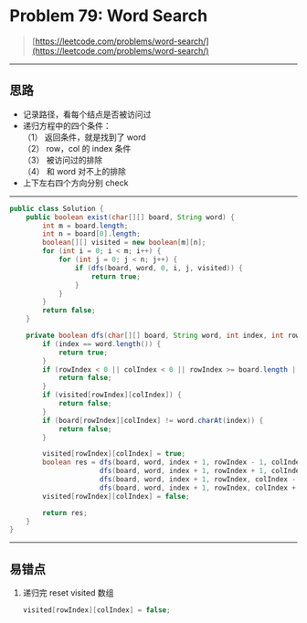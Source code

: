 # Problem 79: Word Search

> [https://leetcode.com/problems/word-search/](https://leetcode.com/problems/word-search/)

---

## 思路

* 记录路径，看每个结点是否被访问过
* 递归方程中的四个条件：  
  （1） 返回条件，就是找到了 word  
  （2） row，col 的 index 条件  
  （3） 被访问过的排除  
  （4） 和 word 对不上的排除
* 上下左右四个方向分别 check

---

```java
public class Solution {
    public boolean exist(char[][] board, String word) {
        int m = board.length;
        int n = board[0].length;
        boolean[][] visited = new boolean[m][n];
        for (int i = 0; i < m; i++) {
            for (int j = 0; j < n; j++) {
                if (dfs(board, word, 0, i, j, visited)) {
                    return true;
                }
            }
        }
        return false;
    }

    private boolean dfs(char[][] board, String word, int index, int rowIndex, int colIndex, boolean[][] visited) {
        if (index == word.length()) {
            return true;
        }
        if (rowIndex < 0 || colIndex < 0 || rowIndex >= board.length || colIndex >= board[0].length) {
            return false;
        }
        if (visited[rowIndex][colIndex]) {
            return false;
        }
        if (board[rowIndex][colIndex] != word.charAt(index)) {
            return false;
        }

        visited[rowIndex][colIndex] = true;
        boolean res = dfs(board, word, index + 1, rowIndex - 1, colIndex, visited) ||
                      dfs(board, word, index + 1, rowIndex + 1, colIndex, visited) ||
                      dfs(board, word, index + 1, rowIndex, colIndex - 1, visited) ||
                      dfs(board, word, index + 1, rowIndex, colIndex + 1, visited);
        visited[rowIndex][colIndex] = false;

        return res;
    }
}
```

---

## 易错点

1. 递归完 reset visited 数组
   ```java
   visited[rowIndex][colIndex] = false;
   ```



